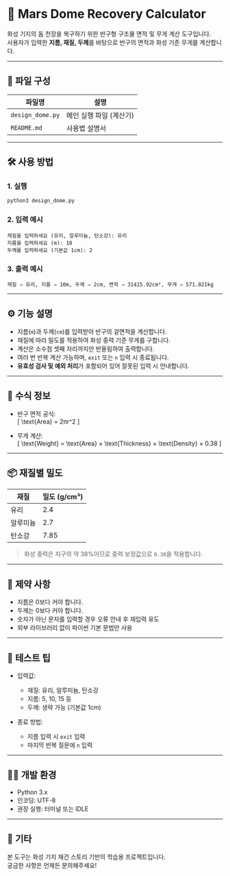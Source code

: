 # 🌌 Mars Dome Recovery Calculator

화성 기지의 돔 천장을 복구하기 위한 반구형 구조물 면적 및 무게 계산 도구입니다.  
사용자가 입력한 **지름, 재질, 두께**를 바탕으로 반구의 면적과 화성 기준 무게를 계산합니다.

---

## 📁 파일 구성

| 파일명              | 설명                                  |
|-------------------|-------------------------------------|
| `design_dome.py`  | 메인 실행 파일 (계산기)                 |
| `README.md`       | 사용법 설명서                          |

---

## 🛠️ 사용 방법

### 1. 실행

```bash
python3 design_dome.py
```

### 2. 입력 예시

```text
재질을 입력하세요 (유리, 알루미늄, 탄소강): 유리
지름을 입력하세요 (m): 10
두께를 입력하세요 (기본값 1cm): 2
```

### 3. 출력 예시

```text
재질 ⇒ 유리, 지름 ⇒ 10m, 두께 ⇒ 2cm, 면적 ⇒ 31415.92cm², 무게 ⇒ 571.021kg
```

---

## ⚙️ 기능 설명

- 지름(`m`)과 두께(`cm`)를 입력받아 반구의 겉면적을 계산합니다.
- 재질에 따라 밀도를 적용하여 화성 중력 기준 무게를 구합니다.
- 계산은 소수점 셋째 자리까지만 반올림하여 출력합니다.
- 여러 번 반복 계산 가능하며, `exit` 또는 `n` 입력 시 종료됩니다.
- **유효성 검사 및 예외 처리**가 포함되어 있어 잘못된 입력 시 안내합니다.

---

## 📐 수식 정보

- 반구 면적 공식:  
  \[
  \text{Area} = 2πr^2
  \]

- 무게 계산:  
  \[
  \text{Weight} = \text{Area} × \text{Thickness} × \text{Density} × 0.38
  \]

---

## 📦 재질별 밀도

| 재질       | 밀도 (g/cm³) |
|------------|--------------|
| 유리       | 2.4          |
| 알루미늄   | 2.7          |
| 탄소강     | 7.85         |

> 화성 중력은 지구의 약 38%이므로 중력 보정값으로 `0.38`을 적용합니다.

---

## 🚫 제약 사항

- 지름은 0보다 커야 합니다.
- 두께는 0보다 커야 합니다.
- 숫자가 아닌 문자를 입력할 경우 오류 안내 후 재입력 유도
- 외부 라이브러리 없이 파이썬 기본 문법만 사용

---

## 🧪 테스트 팁

- 입력값:  
  - 재질: 유리, 알루미늄, 탄소강  
  - 지름: 5, 10, 15 등  
  - 두께: 생략 가능 (기본값 1cm)

- 종료 방법:  
  - 지름 입력 시 `exit` 입력  
  - 마지막 반복 질문에 `n` 입력

---

## 👩‍💻 개발 환경

- Python 3.x
- 인코딩: UTF-8
- 권장 실행: 터미널 또는 IDLE

---

## 🙋 기타

본 도구는 화성 기지 재건 스토리 기반의 학습용 프로젝트입니다.  
궁금한 사항은 언제든 문의해주세요!